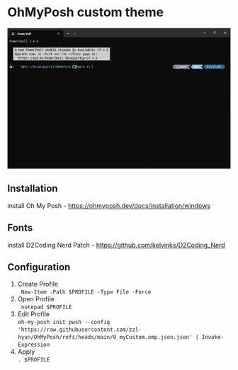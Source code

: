 # OhMyPosh custom theme

<img src="image.png">

## Installation

install Oh My Posh
    - https://ohmyposh.dev/docs/installation/windows

## Fonts

install D2Coding Nerd Patch
    - https://github.com/kelvinks/D2Coding_Nerd

## Configuration
1. Create Profile<br>
    ``` New-Item -Path $PROFILE -Type File -Force```
2. Open Profile<br>
    ``` notepad $PROFILE```
3. Edit Profile<br>
    ```oh-my-posh init pwsh --config 'https://raw.githubusercontent.com/zzl-hyun/OhMyPosh/refs/heads/main/0_myCustom.omp.json.json' | Invoke-Expression```
4. Apply<br>
    ```. $PROFILE```